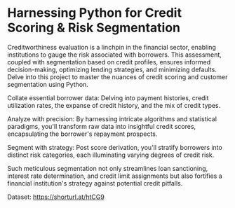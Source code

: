 # Harnessing Python for Credit Scoring & Risk Segmentation
Creditworthiness evaluation is a linchpin in the financial sector, enabling institutions to gauge the risk associated with borrowers. This assessment, coupled with segmentation based on credit profiles, ensures informed decision-making, optimizing lending strategies, and minimizing defaults. Delve into this project to master the nuances of credit scoring and customer segmentation using Python.

Collate essential borrower data: Delving into payment histories, credit utilization rates, the expanse of credit history, and the mix of credit types.

Analyze with precision: By harnessing intricate algorithms and statistical paradigms, you'll transform raw data into insightful credit scores, encapsulating the borrower's repayment prospects.

Segment with strategy: Post score derivation, you'll stratify borrowers into distinct risk categories, each illuminating varying degrees of credit risk.

Such meticulous segmentation not only streamlines loan sanctioning, interest rate determination, and credit limit assignments but also fortifies a financial institution's strategy against potential credit pitfalls.

Dataset: https://shorturl.at/htCG9

